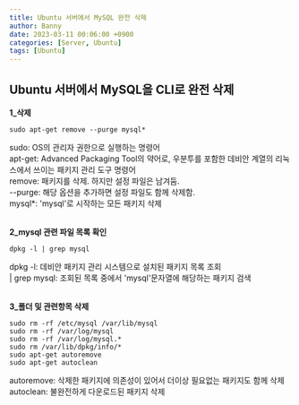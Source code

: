 ```yaml
---
title: Ubuntu 서버에서 MySQL 완전 삭제
author: Banny
date: 2023-03-11 00:06:00 +0900
categories: [Server, Ubuntu]
tags: [Ubuntu]
---
```


## Ubuntu 서버에서 MySQL을 CLI로 완전 삭제

<strong>1\_삭제</strong>

```
sudo apt-get remove --purge mysql*
```

sudo: OS의 관리자 권한으로 실행하는 명령어<br>
apt-get: Advanced Packaging Tool의 약어로, 우분투를 포함한 데비안 계열의 리눅스에서 쓰이는 패키지 관리 도구 명령어<br>
remove: 패키지를 삭제. 하지만 설정 파일은 남겨둠.<br>
--purge: 해당 옵션을 추가하면 설정 파일도 함께 삭제함.<br>
mysql\*: 'mysql'로 시작하는 모든 패키지 삭제

<br>
<strong>2_mysql 관련 파일 목록 확인</strong>

```
dpkg -l | grep mysql
```

dpkg -l: 데비안 패키지 관리 시스템으로 설치된 패키지 목록 조회<br>
| grep mysql: 조회된 목록 중에서 'mysql'문자열에 해당하는 패키지 검색

<br>
<strong>3_폴더 및 관련항목 삭제</strong>

```
sudo rm -rf /etc/mysql /var/lib/mysql
sudo rm -rf /var/log/mysql
sudo rm -rf /var/log/mysql.*
sudo rm /var/lib/dpkg/info/*
sudo apt-get autoremove
sudo apt-get autoclean
```

autoremove: 삭제한 패키지에 의존성이 있어서 더이상 필요없는 패키지도 함께 삭제<br>
autoclean: 불완전하게 다운로드된 패키지 삭제

<br>

